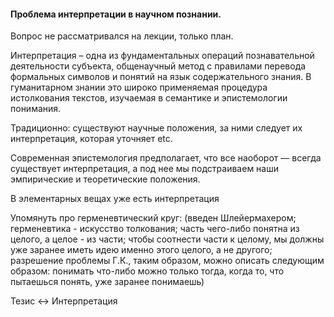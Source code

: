 #### Проблема интерпретации в научном познании.

Вопрос не рассматривался на лекции, только план.

Интерпретация – одна из фундаментальных операций познавательной деятельности субъекта, общенаучный метод с правилами перевода формальных
символов и понятий на язык содержательного знания. В гуманитарном знании это широко применяемая процедура истолкования текстов, изучаемая в 
семантике и эпистемологии понимания.

Традиционно: существуют научные положения, за ними следует их интерпретация, которая уточняет etc.

Современная эпистемология предполагает, что все наоборот — всегда существует интерпретация, а под нее мы подстраиваем наши эмпирические и 
теоретические положения.

В элементарных вещах уже есть интерпретация

Упомянуть про герменевтический круг: (введен Шлейермахером; герменевтика - искусство толкования; часть чего-либо понятна из целого, 
а целое - из части; чтобы соотнести части к целому, мы должны уже заранее иметь идею именно этого целого, а не другого; разрешение проблемы
Г.К., таким образом, можно описать следующим образом: понимать что-либо можно только тогда, когда то, что пытаешься понять, уже заранее понимаешь)

Тезис <-> Интерпретация
